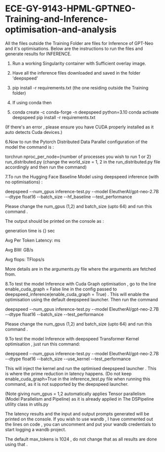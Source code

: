 # ECE-GY-9143-HPML-GPTNEO-Training-and-Inference-optimisation-and-analysis

All the files outside the Training Folder are files for Inference of GPT-Neo and it's optimisations. Below are the instructions to run the files and generate results for INFERENCE.

1. Run a working Singularity container with Sufficient overlay image.

2. Have all the inference files downloaded and saved in the folder 'deepspeed'

3. pip install -r requirements.txt (the one residing outside the Training folder)

4. If using conda then
5. conda create -c conda-forge -n deepspeed python=3.10
conda activate deepspeed
pip install -r requirements.txt

(If there's an error , please ensure you have CUDA properly installed as it auto detects Cuda devices.)



6.Now to run the Pytorch Distributed Data Parallel configuration of the model the command is :

torchrun nproc_per_node={number of processes you wish to run 1 or 2} run_distributed.py (change the world_size = 1, 2 in the run_distributed.py file accordingly and then run the command)

7.To run the Hugging Face Baseline Model using deepspeed inference (with no optimisations) :

deepspeed --num_gpus  inference-test.py --model EleutherAI/gpt-neo-2.7B --dtype float16 --batch_size  --hf_baseline --test_performance

Please change the num_gpus (1,2) and batch_size (upto 64) and run this command . 

The output should be printed on the console as : 

generation time is {} sec

Avg Per Token Latency:     ms

Avg BW:   GB/s

Avg flops:      TFlops/s

More details are in the arguments.py file where the arguments are fetched from.


8.To test the model Inference with Cuda Graph optimisation , go to the line enable_cuda_graph = False line in the config passed to deepspeed_inference(enable_cuda_graph = True) . This will enable the optimisation using the default deepspeed launcher. Then run the command 

deepspeed --num_gpus  inference-test.py --model EleutherAI/gpt-neo-2.7B --dtype float16 --batch_size  --test_performance

Please change the num_gpus (1,2) and batch_size (upto 64) and run this command . 




9.To test the model Inference with deepspeed Transformer Kernel optimisation , just run this command:

deepspeed --num_gpus  inference-test.py --model EleutherAI/gpt-neo-2.7B --dtype float16 --batch_size --use_kernel  --test_performance

This will inject the kernel and run the optimised deepspeed launcher . This is where the prime reduction in latency happens. (Do not keep enable_cuda_graph=True in the inference_test.py file when running this command, as it is not supported by the deepspeed launcher. 

(Note giving num_gpus = 1,2 automatically applies Tensor parallelism (Model Parallelism and Pipeline) as it is already applied in The DSPipeline utility class in utils.py 

The latency results and the input and output prompts generated will be printed on the console. If you wish to use wandb , I have commented out the lines on code , you can uncomment and put your wandb credentials to start logging a wandb project.

The default max_tokens is 1024 , do not change that as all results are done using that . 






